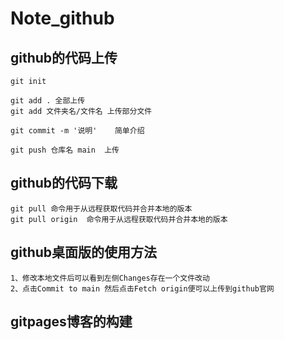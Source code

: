 # Note_github

## github的代码上传

    git init

    git add . 全部上传
    git add 文件夹名/文件名 上传部分文件

    git commit -m '说明'    简单介绍

    git push 仓库名 main  上传

## github的代码下载

    git pull 命令用于从远程获取代码并合并本地的版本
    git pull origin  命令用于从远程获取代码并合并本地的版本

## github桌面版的使用方法
    1、修改本地文件后可以看到左侧Changes存在一个文件改动
    2、点击Commit to main 然后点击Fetch origin便可以上传到github官网

## gitpages博客的构建
